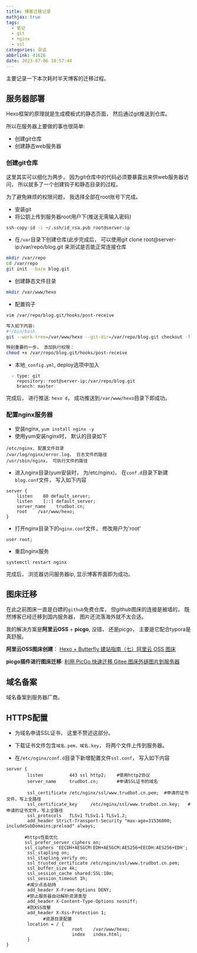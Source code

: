 ```yaml
---
title: 博客迁移记录
mathjax: true
tags:
  - 笔记
  - git
  - nginx
  - ssl
categories: 杂谈
abbrlink: 41626
date: 2023-07-06 18:57:44
---
```


主要记录一下本次耗时半天博客的迁移过程。

<!--more-->

## 服务器部署

Hexo框架的原理就是生成模板式的静态页面， 然后通过git推送到仓库。

所以在服务器上要做的事也很简单:

* 创建git仓库
* 创建静态web服务器

### 创建git仓库

这里其实可以细化为两步， 因为git仓库中的代码必须要暴露出来供web服务器访问， 所以就多了一个创建钩子和静态目录的过程。

为了避免麻烦的权限问题， 我选择全部在root账号下完成。

* 安装git
* 将公钥上传到服务器root用户下(推送无需输入密码)

```bash
ssh-copy-id -i ~/.ssh/id_rsa.pub root@server-ip
```

* 在`/var`目录下创建仓库(此步完成后， 可以使用git clone root@server-ip:/var/repo/blog.git 来测试是否能正常连接仓库

```bash
mkdir /var/repo
cd /var/repo
git init --bare blog.git
```

* 创建静态文件目录

```bash
mkdir /var/www/hexo
```

* 配置钩子

```bash
vim /var/repo/blog.git/hooks/post-receive

写入如下内容: 
#!/bin/bash
git --work-tree=/var/www/hexo --git-dir=/var/repo/blog.git checkout -f

特别重要的一步， 添加执行权限：
chmod +x /var/repo/blog.git/hooks/post-receive
```

* 本地`_config.yml`, deploy选项中加入

```
  - type: git
    repository: root@server-ip:/var/repo/blog.git
    branch: master
```

完成后， 进行推送: `hexo d`， 成功推送到`/var/www/hexo`目录下即成功。

### 配置nginx服务器



* 安装nginx, `yum install nginx -y`
* 使用yum安装nginx时， 默认的目录如下

```F#
/etc/nginx, 配置文件目录
/var/log/nginx/error.log， 日志文件的路径
/usr/sbin/nginx， 可执行文件的路径
```

* 进入nginx目录(yum安装时， 为/etc/nginx)， 在`conf.d`目录下新建`blog.conf`文件， 写入如下内容

```
server {
    listen    80 default_server;
    listen    [::] default_server;
    server_name    trudbot.cn;
    root    /var/www/hexo;
}
```

* 打开nginx目录下的`nginx.conf`文件， 修改用户为'root'

```
user root;
```

* 重启nginx服务

```
systemctl restart nginx
```

完成后， 浏览器访问服务器ip, 显示博客界面即为成功。

## 图床迁移

在此之前图床一直是白嫖的`github`免费仓库， 但github图床的连接是被墙的， 既然博客已经迁移到国内服务器， 图片还流落海外就不太合适。

我的解决方案是**阿里云OSS** + **picgo**, 没错， 还是picgo， 主要是它配合typora是真舒服。

**阿里云OSS图床创建**： [Hexo + Butterfly 建站指南（七）阿里云 OSS 图床](https://www.nickxu.top/2022/03/28/Hexo-Butterfly-建站指南（七）阿里云-OSS-图床/)

**picgo插件进行图床迁移**: [利用 PicGo 快速迁移 Gitee 图床外链图片到服务器](https://cloud.tencent.com/developer/article/1975652)

## 域名备案

域名备案到服务器厂商。

## HTTPS配置

* 为域名申请SSL证书， 这里不赘述这部分。

* 下载证书文件包含`域名.pem，域名.key`， 将两个文件上传到服务器。

* 在`/etc/nginx/conf.d`目录下新增配置文件`ssl.conf`， 写入如下内容

```nginx
server {
        listen          443 ssl http2;    #使用http2协议
        server_name     trudbot.cn;       #申请SSL证书的域名

        ssl_certificate /etc/nginx/ssl/www.trudbot.cn.pem;  #申请的证书文件，写上全路径
        ssl_certificate_key     /etc/nginx/ssl/www.trudbot.cn.key;   #申请的证书文件，写上全路径
        ssl_protocols   TLSv1 TLSv1.1 TLSv1.2;
        add_header Strict-Transport-Security "max-age=31536000; includeSubDomains;preload" always;

       #https性能优化
       ssl_prefer_server_ciphers on;
       ssl_ciphers 'EECDH+AESGCM:EDH+AESGCM:AES256+EECDH:AES256+EDH';
        ssl_stapling on;
        ssl_stapling_verify on;
        ssl_trusted_certificate /etc/nginx/ssl/www.trudbot.cn.pem;
        ssl_buffer_size 4k;
        ssl_session_cache shared:SSL:10m;
        ssl_session_timeout 1h;
        #减少点击劫持
        add_header X-Frame-Options DENY;
        #禁止服务器自动解析资源类型
        add_header X-Content-Type-Options nosniff;
        #防XSS攻擊
        add_header X-Xss-Protection 1;
			  #资源目录配置
        location = / {
                         root    /var/www/hexo;
                         index   index.html;
        }
}
```

